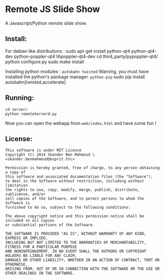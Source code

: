 Remote JS Slide Show
====================

A Javascript/Python remote slide show.


Install:
--------

For debian like distributions :
    sudo apt-get install  python-qt4 python-qt4-dev python-poppler-qt4 libpoppler-qt4-dev
    cd third_party/pypoppler-qt4/
    python configure.py
    sudo make install

Installing python modules : `autobahn twisted`
Warning, you must have installed the python's package manager. `python-pip`
    sudo pip install autobahn[twisted,accelerate]


Running:
--------

    cd server/
    python remoteServerd.py

Now you can open the webapp from `web/index.html` and have some fun !




License:
--------

    This software is under MIT Licence
    Copyright (C) 2014 Skander Ben Mahmoud \<skander.benmahmoud@esprit.tn\>
    
    Permission is hereby granted, free of charge, to any person obtaining a copy of
    this software and associated documentation files (the "Software"),
    to deal in the Software without restriction, including without limitation
    the rights to use, copy, modify, merge, publish, distribute, sublicense, and/or
    sell copies of the Software, and to permit persons to whom the Software is
    furnished to do so, subject to the following conditions:
    
    The above copyright notice and this permission notice shall be included in all copies
    or substantial portions of the Software.
    
    THE SOFTWARE IS PROVIDED "AS IS", WITHOUT WARRANTY OF ANY KIND, EXPRESS OR IMPLIED,
    INCLUDING BUT NOT LIMITED TO THE WARRANTIES OF MERCHANTABILITY, FITNESS FOR A PARTICULAR PURPOSE
    AND NONINFRINGEMENT. IN NO EVENT SHALL THE AUTHORS OR COPYRIGHT HOLDERS BE LIABLE FOR ANY CLAIM,
    DAMAGES OR OTHER LIABILITY, WHETHER IN AN ACTION OF CONTRACT, TORT OR OTHERWISE,
    ARISING FROM, OUT OF OR IN CONNECTION WITH THE SOFTWARE OR THE USE OR OTHER DEALINGS IN THE SOFTWARE.

